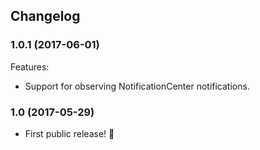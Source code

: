 ## Changelog

### 1.0.1 (2017-06-01)

Features:

  - Support for observing NotificationCenter notifications.

### 1.0 (2017-05-29)

- First public release! 🎉
